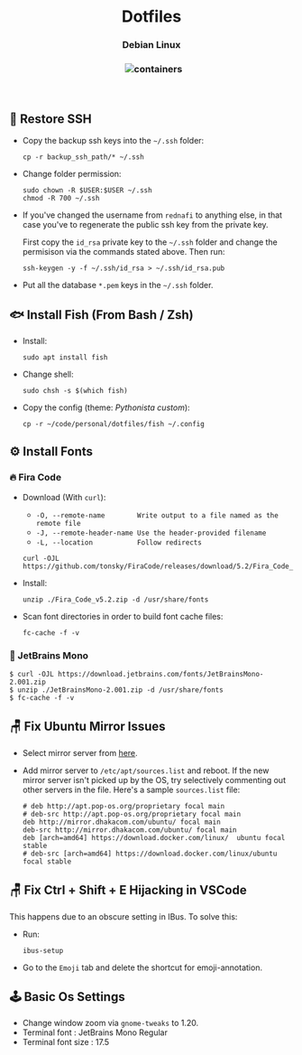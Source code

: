 <div align="center">
<h1>Dotfiles</h1>
<h3>Debian Linux<h3>
&nbsp;
<img src="https://images.unsplash.com/photo-1505855788694-023053764ae5?ixlib=rb-1.2.1&ixid=eyJhcHBfaWQiOjEyMDd9&auto=format&fit=crop&w=1385&q=80" alt="containers">

&nbsp;
</div>

## 🔐 Restore SSH

* Copy the backup ssh keys into the `~/.ssh` folder:

    ```
    cp -r backup_ssh_path/* ~/.ssh
    ```

* Change folder permission:

    ```
    sudo chown -R $USER:$USER ~/.ssh
    chmod -R 700 ~/.ssh
    ```
* If you've changed the username from `rednafi` to anything else, in that case you've to regenerate the public ssh key from the private key.

    First copy the `id_rsa` private key to the `~/.ssh` folder and change the permisison via the commands stated above. Then run:

    ```
    ssh-keygen -y -f ~/.ssh/id_rsa > ~/.ssh/id_rsa.pub
    ```

* Put all the database `*.pem` keys in the `~/.ssh` folder.

## 🐟 Install Fish (From Bash / Zsh)

* Install:

    ```
    sudo apt install fish
    ```

* Change shell:

    ```
    sudo chsh -s $(which fish)
    ```

* Copy the config (theme: *Pythonista custom*):

    ```
    cp -r ~/code/personal/dotfiles/fish ~/.config
    ```

## ⚙️ Install Fonts

### 🔥 Fira Code

* Download (With `curl`):
    * `-O, --remote-name        Write output to a file named as the remote file`
    * `-J, --remote-header-name Use the header-provided filename`
    * `-L, --location           Follow redirects`

    ```
    curl -OJL https://github.com/tonsky/FiraCode/releases/download/5.2/Fira_Code_v5.2.zip
    ```

* Install:
    ```
    unzip ./Fira_Code_v5.2.zip -d /usr/share/fonts
    ```

* Scan font directories in order to build font cache files:
    ```
    fc-cache -f -v
    ```

### 🧠 JetBrains Mono

```
$ curl -OJL https://download.jetbrains.com/fonts/JetBrainsMono-2.001.zip
$ unzip ./JetBrainsMono-2.001.zip -d /usr/share/fonts
$ fc-cache -f -v
```

## 🪑 Fix Ubuntu Mirror Issues

* Select mirror server from [here](https://launchpad.net/ubuntu/+archivemirrors).

* Add mirror server to `/etc/apt/sources.list` and reboot. If the new mirror server isn't picked up by the OS, try selectively commenting out other servers in the file. Here's a sample `sources.list` file:

    ```
    # deb http://apt.pop-os.org/proprietary focal main
    # deb-src http://apt.pop-os.org/proprietary focal main
    deb http://mirror.dhakacom.com/ubuntu/ focal main
    deb-src http://mirror.dhakacom.com/ubuntu/ focal main
    deb [arch=amd64] https://download.docker.com/linux/  ubuntu focal stable
    # deb-src [arch=amd64] https://download.docker.com/linux/ubuntu focal stable
    ```

## 🪑 Fix Ctrl + Shift + E Hijacking in VSCode

This happens due to an obscure setting in IBus. To solve this:

* Run:
    ```
    ibus-setup
    ```
* Go to the `Emoji` tab and delete the shortcut for emoji-annotation.


## 🕹️ Basic Os Settings

* Change window zoom via `gnome-tweaks` to 1.20.
* Terminal font         : JetBrains Mono Regular
* Terminal font size    : 17.5
